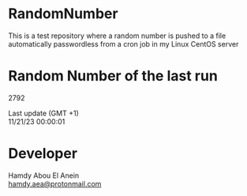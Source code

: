 # RandomNumber    
This is a test repository where a random number is pushed to a file automatically passwordless from a cron job in my Linux CentOS server    
# Random Number of the last run   
2792
      
Last update (GMT +1)    
11/21/23 00:00:01
# Developer    
Hamdy Abou El Anein   
hamdy.aea@protonmail.com
